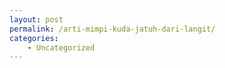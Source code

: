 ```yaml
---
layout: post
permalink: /arti-mimpi-kuda-jatuh-dari-langit/
categories:
    - Uncategorized
---
```


